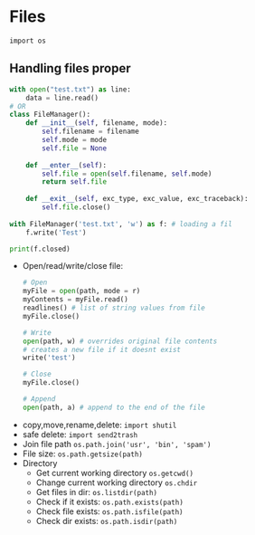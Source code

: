 # Files

`import os`

## Handling files proper

```python
with open("test.txt") as line:
    data = line.read()
# OR
class FileManager():
    def __init__(self, filename, mode):
        self.filename = filename
        self.mode = mode
        self.file = None
        
    def __enter__(self):
        self.file = open(self.filename, self.mode)
        return self.file
    
    def __exit__(self, exc_type, exc_value, exc_traceback):
        self.file.close()
        
with FileManager('test.txt', 'w') as f: # loading a fil
    f.write('Test')

print(f.closed)
```

- Open/read/write/close file:
    ```python
    # Open
    myFile = open(path, mode = r)
    myContents = myFile.read()
    readlines() # list of string values from file
    myFile.close()

    # Write
    open(path, w) # overrides original file contents
    # creates a new file if it doesnt exist
    write('test') 

    # Close
    myFile.close()

    # Append
    open(path, a) # append to the end of the file
    ```
- copy,move,rename,delete:
    `import shutil`
- safe delete:
    `import send2trash`
- Join file path
    `os.path.join('usr', 'bin', 'spam')`
- File size:
    `os.path.getsize(path)`
- Directory
  - Get current working directory
    `os.getcwd()`
  - Change current working directory
    `os.chdir`
  - Get files in dir:
      `os.listdir(path)`
  - Check if it exists:
      `os.path.exists(path)`
  - Check file exists:
      `os.path.isfile(path)`
  - Check dir exists:
    `os.path.isdir(path)`
